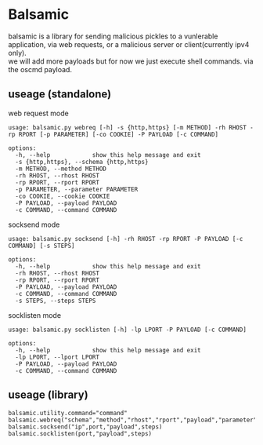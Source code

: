 # Balsamic  
balsamic is a library for sending malicious pickles to a vunlerable application, via web requests, or a malicious server or client(currently ipv4 only).  
we will add more payloads but for now we just execute shell commands. via the oscmd payload.  

## useage (standalone)  
web request mode  
```
usage: balsamic.py webreq [-h] -s {http,https} [-m METHOD] -rh RHOST -rp RPORT [-p PARAMETER] [-co COOKIE] -P PAYLOAD [-c COMMAND]

options:
  -h, --help            show this help message and exit
  -s {http,https}, --schema {http,https}
  -m METHOD, --method METHOD
  -rh RHOST, --rhost RHOST
  -rp RPORT, --rport RPORT
  -p PARAMETER, --parameter PARAMETER
  -co COOKIE, --cookie COOKIE
  -P PAYLOAD, --payload PAYLOAD
  -c COMMAND, --command COMMAND
```
socksend mode  
```
usage: balsamic.py socksend [-h] -rh RHOST -rp RPORT -P PAYLOAD [-c COMMAND] [-s STEPS]

options:
  -h, --help            show this help message and exit
  -rh RHOST, --rhost RHOST
  -rp RPORT, --rport RPORT
  -P PAYLOAD, --payload PAYLOAD
  -c COMMAND, --command COMMAND
  -s STEPS, --steps STEPS
```
socklisten mode
```
usage: balsamic.py socklisten [-h] -lp LPORT -P PAYLOAD [-c COMMAND]

options:
  -h, --help            show this help message and exit
  -lp LPORT, --lport LPORT
  -P PAYLOAD, --payload PAYLOAD
  -c COMMAND, --command COMMAND
```

## useage (library)
```
balsamic.utility.command="command"
balsamic.webreq("schema","method","rhost","rport","payload","parameter","cookie")
balsamic.socksend("ip",port,"payload",steps)
balsamic.socklisten(port,"payload",steps)
```
